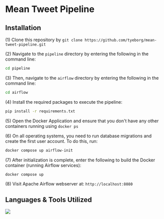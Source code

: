 # Mean Tweet Pipeline

## Installation
(1) Clone this repository by `git clone https://github.com/tyeborg/mean-tweet-pipeline.git`

(2) Navigate to the `pipeline` directory by entering the following in the command line: 
```bash
cd pipeline
```
(3) Then, navigate to the `airflow` directory by entering the following in the command line:
```bash
cd airflow
```
(4) Install the required packages to execute the pipeline:
```bash
pip install -r requirements.txt
```
(5) Open the Docker Application and ensure that you don't have any other containers running using `docker ps`

(6) On all operating systems, you need to run database migrations and create the first user account. To do this, run:
```bash
docker compose up airflow-init
```

(7) After initialization is complete, enter the following to build the Docker container (running Airflow services):
```bash
docker compose up
```
(8) Visit Apache Airflow webserver at: `http://localhost:8080`

## Languages & Tools Utilized

<p float="left">
  <a href="https://skillicons.dev">
    <img src="https://skillicons.dev/icons?i=docker,python,twitter,git,vscode" />
  </a>
</p>
